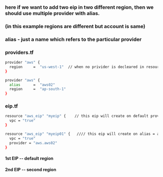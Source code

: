 ### here if we want to add two eip in two different region, then we should use multiple provider with alias.
### (in this example regions are different but account is same)
### alias - just a name which refers to the particular provider
### providers.tf
```sh
provider "aws" {
  region     =  "us-west-1"  // when no privider is decleared in resourse then this provider is default. 
}

provider "aws" {
  alias      =  "aws02"
  region     =  "ap-south-1"
}
```
### eip.tf
```sh
resource "aws_eip" "myeip" {    // this eip will create on default provider
  vpc = "true"
}

resource "aws_eip" "myeip01" {   //// this eip will create on alias = aws02 provider
  vpc = "true"
  provider = "aws.aws02"
}
```

#### 1st EIP -- default region 
#### 2nd EIP -- second region




